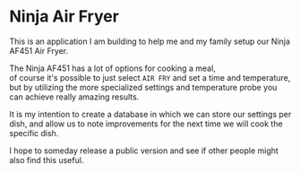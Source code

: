 Ninja Air Fryer
===============

This is an application I am building to help me and my family setup our Ninja AF451 Air Fryer.  

The Ninja AF451 has a lot of options for cooking a meal,  
of course it's possible to just select `AIR FRY` and set a time and temperature, but by utilizing the more specialized settings and temperature probe you can achieve really amazing results.  

It is my intention to create a database in which we can store our settings per dish, and allow us to note improvements for the next time we will cook the specific dish.  

I hope to someday release a public version and see if other people might also find this useful.
